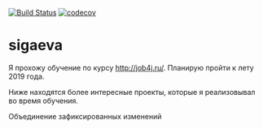 [![Build Status](https://travis-ci.org/alexandrsigaev/sigaeva.svg?branch=master)](https://travis-ci.org/alexandrsigaev/sigaeva)
[![codecov](https://codecov.io/gh/alexandrsigaev/sigaeva/branch/master/graph/badge.svg)](https://codecov.io/gh/alexandrsigaev/sigaeva)
# sigaeva

Я прохожу обучение по курсу http://job4j.ru/. Планирую пройти к лету 2019 года.

Ниже находятся более интересные проекты, которые я реализовывал во время обучения.

Объединение зафиксированных изменений